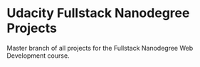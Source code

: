 ﻿# Udacity Fullstack Nanodegree Projects

Master branch of all projects for the Fullstack Nanodegree Web Development course.









